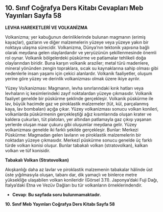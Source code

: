 ## 10. Sınıf Coğrafya Ders Kitabı Cevapları Meb Yayınları Sayfa 58

**LEVHA HAREKETLERİ VE VOLKANİZMA**

Volkanizma; yer kabuğunun derinliklerinde bulunan magmanın (erimiş kayaçlar), gazların ve diğer malzemelerin yüzeye veya yüzeye yakın bir noktaya ulaşma sürecidir. Volkanizma, Dünya’nın tektonik yapısına bağlı olarak meydana gelen olaylardandır ve yeryüzünün şekillenmesinde önemli rol oynar. Volkanik bölgelerdeki püskürme ve patlamalar tehlikeli doğa olaylarından biridir. Buna karşın volkanik araziler; metal türü madenlere, mineral yönünden zengin topraklara, sıcak su kaynaklarına sahip olması gibi nedenlerle insan yaşamı için çekici alanlardır. Volkanik faaliyetler, oluşum yerine göre yüzey ve derinlik volkanizması olmak üzere ikiye ayrılır.

Yüzey Vo/kanizması: Magmanın, levha sınırlarındaki kırık hatları veya levhaların iç kesimlerindeki zayıf noktalardan yüzeye çıkmasıdır. Volkanik faaliyet genelde bir püskürme şeklinde gerçekleşir. Volkanik püskürme ile lav, büyük hacimde gaz ve piroklastik malzemeler (tüt, kül, parçalanmış kaya, lav bombaları) açığa çıkar. Yüzey volkanizması sonucu volkan konileri, volkanlarda püskürmenin gerçekleştiği ağız kısımlarında oluşan krater ve kaldera çukurları, tüt platoları, yer altından patlamayla gaz çıkışı yaşanan yerlerde oluşan maar çukuru gibi oluşumlar meydana gelir. Yüzey volkanizması genelde iki farklı şekilde gerçekleşir. Bunlar: Merkezi Püskürme: Magmadan gelen lavların ve piroklastik malzemelerin bir noktadan yüzeye çıkmasıdır. Merkezî püskürme sonucu genelde üç farklı türde volkan konisi oluşur. Bunlar tabakalı volkan (stratovolkan), kalkan volkan ve tüf konisidir.

**Tabakalı Volkan (Stratovolkan)**

Akışkanlığı daha az lavlar ve piroklastik malzemenin tabakalar hâlinde üst üste yığılmasıyla oluşan, tabanı dar, dik yamaçlı ve binlerce metre yüksekliğe ulaşabilen volkan konileridir (Görsel 3.11). Japonya’daki Fuji Dağı, İtalya’daki Etna ve Vezüv Dağları bu tür volkanların örneklerindendir.

* **Cevap**: **Bu sayfada soru bulunmamaktadır.**

**10. Sınıf Meb Yayınları Coğrafya Ders Kitabı Sayfa 58**